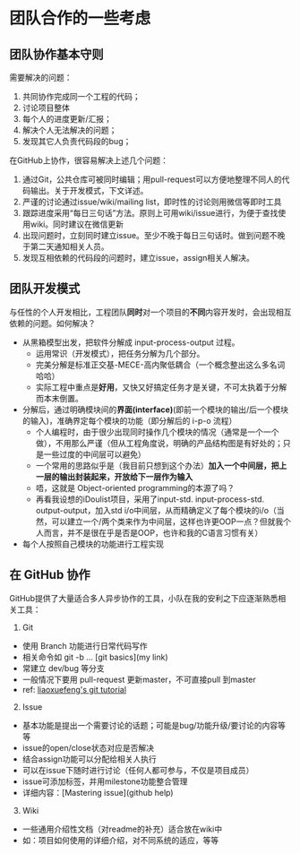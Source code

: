 # 团队合作的一些考虑

## 团队协作基本守则

需要解决的问题：
  1. 共同协作完成同一个工程的代码；
  2. 讨论项目整体
  3. 每个人的进度更新/汇报；
  4. 解决个人无法解决的问题；
  5. 发现其它人负责代码段的bug；

在GitHub上协作，很容易解决上述几个问题：
  1. 通过Git，公共仓库可被同时编辑；用pull-request可以方便地整理不同人的代码输出。关于开发模式，下文详述。
  2. 严谨的讨论通过issue/wiki/mailing list，即时性的讨论则用微信等即时工具
  3. 跟踪进度采用“每日三句话”方法。原则上可用wiki/issue进行，为便于查找使用wiki。同时建议在微信更新
  4. 出现问题时，立刻同时建立issue。至少不晚于每日三句话时。做到问题不晚于第二天通知相关人员。
  5. 发现互相依赖的代码段的问题时，建立issue，assign相关人解决。


## 团队开发模式

与任性的个人开发相比，工程团队**同时**对一个项目的**不同**内容开发时，会出现相互依赖的问题。如何解决？
- 从黑箱模型出发，把软件分解成 input-process-output 过程。
  - 运用常识（开发模式），把任务分解为几个部分。
  - 完美分解是标准正交基-MECE-高内聚低耦合（一个概念整出这么多名词哈哈）
  - 实际工程中重点是**好用**，又快又好搞定任务才是关键，不可太执着于分解而本末倒置。
- 分解后，通过明确模块间的**界面(interface)**(即前一个模块的输出/后一个模块的输入)，准确界定每个模块的功能（即分解后的 i-p-o 流程）
  - 个人编程时，由于很少出现同时操作几个模块的情况（通常是一个一个做），不用那么严谨（但从工程角度说，明确的产品结构图是有好处的；只是一些过度的中间层可以避免）
  - 一个常用的思路似乎是（我目前只想到这个办法）**加入一个中间层，把上一层的输出封装起来，开放给下一层作为输入**
  - 唔，这就是 Object-oriented programming的本源了吗？
  - 再看我设想的iDoulist项目，采用了input-std. input-process-std. output-output，加入std i/o中间层，从而精确定义了每个模块的i/o（当然，可以建立一个/两个类来作为中间层，这样也许更OOP一点？但就我个人而言，并不是很在乎是否是OOP，也许和我的C语言习惯有关）
- 每个人按照自己模块的功能进行工程实现

## 在 GitHub 协作

GitHub提供了大量适合多人异步协作的工具，小队在我的安利之下应逐渐熟悉相关工具：

1. Git
  - 使用 Branch 功能进行日常代码写作
  - 相关命令如 git -b ... [git basics](my link)
  - 常建立 dev/bug 等分支
  - 一般情况下要用 pull-request 更新master，不可直接pull 到master
  - ref: [liaoxuefeng's git tutorial](link)

2. Issue
  - 基本功能是提出一个需要讨论的话题；可能是bug/功能升级/要讨论的内容等等
  - issue的open/close状态对应是否解决
  - 结合assign功能可以分配给相关人执行
  - 可以在issue下随时进行讨论（任何人都可参与，不仅是项目成员）
  - issue可添加标签，并用milestone功能整合管理
  - 详细内容：[Mastering issue](github help)

3. Wiki
  - 一些通用介绍性文档（对readme的补充）适合放在wiki中
  - 如：项目如何使用的详细介绍，对不同系统的适应，等等

